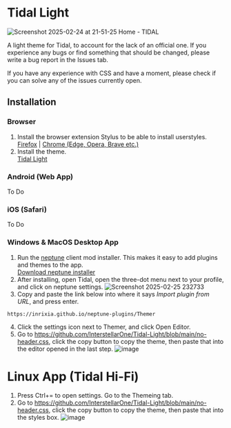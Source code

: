 # Tidal Light
![Screenshot 2025-02-24 at 21-51-25 Home - TIDAL](https://github.com/user-attachments/assets/728ce7ee-5790-45c2-a0cc-a4802f18a9ec)

A light theme for Tidal, to account for the lack of an official one. If you experience any bugs or find something that should be changed, please write a bug report in the Issues tab.

If you have any experience with CSS and have a moment, please check if you can solve any of the issues currently open.

## Installation
### Browser
1. Install the browser extension Stylus to be able to install userstyles. \
[Firefox](https://addons.mozilla.org/en-CA/firefox/addon/styl-us/) | [Chrome (Edge, Opera, Brave etc.)](https://chromewebstore.google.com/detail/stylus/clngdbkpkpeebahjckkjfobafhncgmne)
2. Install the theme. \
   [Tidal Light](https://userstyles.world/style/21068/tidal-light)

### Android (Web App)
To Do

### iOS (Safari)
To Do

### Windows & MacOS Desktop App
1. Run the [neptune](https://github.com/uwu/neptune) client mod installer. This makes it easy to add plugins and themes to the app. \
[Download neptune installer](https://github.com/uwu/neptune-installer/releases)
2. After installing, open Tidal, open the three-dot menu next to your profile, and click on neptune settings.
   ![Screenshot 2025-02-25 232733](https://github.com/user-attachments/assets/08bdf429-78ce-4b27-ae89-64be867ec6ae)
3. Copy and paste the link below into where it says _Import plugin from URL_, and press enter.
```
https://inrixia.github.io/neptune-plugins/Themer
```
4. Click the settings icon next to Themer, and click Open Editor.
5. Go to https://github.com/InterstellarOne/Tidal-Light/blob/main/no-header.css, click the copy button to copy the theme, then paste that into the editor opened in the last step.
![image](https://github.com/user-attachments/assets/7f37ba29-8cc5-4268-940b-b38daf636213)

# Linux App (Tidal Hi-Fi)
1. Press Ctrl+= to open settings. Go to the Themeing tab.
2. Go to https://github.com/InterstellarOne/Tidal-Light/blob/main/no-header.css, click the copy button to copy the theme, then paste that into the styles box.
![image](https://github.com/user-attachments/assets/7f37ba29-8cc5-4268-940b-b38daf636213)


